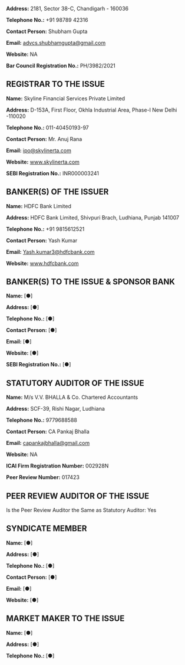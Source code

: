 **Address:** 2181, Sector 38-C, Chandigarh - 160036

**Telephone No.:** +91 98789 42316

**Contact Person:** Shubham Gupta

**Email:** advcs.shubhamgupta@gmail.com

**Website:** NA

**Bar Council Registration No.:** PH/3982/2021

## REGISTRAR TO THE ISSUE

**Name:** Skyline Financial Services Private Limited

**Address:** D-153A, First Floor, Okhla Industrial Area, Phase-I New Delhi -110020

**Telephone No.:** 011-40450193-97

**Contact Person:** Mr. Anuj Rana

**Email:** ipo@skylinerta.com

**Website:** www.skylinerta.com

**SEBI Registration No.:** INR000003241

## BANKER(S) OF THE ISSUER

**Name:** HDFC Bank Limited

**Address:** HDFC Bank Limited, Shivpuri Brach, Ludhiana, Punjab 141007

**Telephone No.:** +91 9815612521

**Contact Person:** Yash Kumar

**Email:** Yash.kumar3@hdfcbank.com

**Website:** www.hdfcbank.com

## BANKER(S) TO THE ISSUE & SPONSOR BANK

**Name:** [●]

**Address:** [●]

**Telephone No.:** [●]

**Contact Person:** [●]

**Email:** [●]

**Website:** [●]

**SEBI Registration No.:** [●]

## STATUTORY AUDITOR OF THE ISSUE

**Name:** M/s V.V. BHALLA & Co. Chartered Accountants

**Address:** SCF-39, Rishi Nagar, Ludhiana

**Telephone No.:** 9779688588

**Contact Person:** CA Pankaj Bhalla

**Email:** capankajbhalla@gmail.com

**Website:** NA

**ICAI Firm Registration Number:** 002928N

**Peer Review Number:** 017423

## PEER REVIEW AUDITOR OF THE ISSUE

Is the Peer Review Auditor the Same as Statutory Auditor: Yes

## SYNDICATE MEMBER

**Name:** [●]

**Address:** [●]

**Telephone No.:** [●]

**Contact Person:** [●]

**Email:** [●]

**Website:** [●]

## MARKET MAKER TO THE ISSUE

**Name:** [●]

**Address:** [●]

**Telephone No.:** [●]